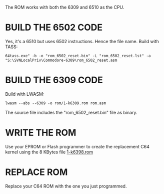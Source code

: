 The ROM works with both the 6309 and 6510 as the CPU.

# BUILD THE 6502 CODE

Yes, it's a 6510 but uses 6502 instructions. Hence the file name.
Build with TASS:

```64tass.exe" -b -o "rom_6502_reset.bin" -L "rom_6502_reset.lst" -a "S:\SVNLocalPriv\Commodore-6309\rom_6502_reset.asm```

# BUILD THE 6309 CODE

Build with LWASM:

```lwasm --abs --6309 -o rom/1-k6309.rom rom.asm```

The source file includes the "rom_6502_reset.bin" file as binary.

# WRITE THE ROM

Use your EPROM or Flash programmer to create the replacement C64 kernel using the 8 KBytes file [1-k6398.rom](../release/1-k6398.rom)

# REPLACE ROM

Replace your C64 ROM with the one you just programmed.
